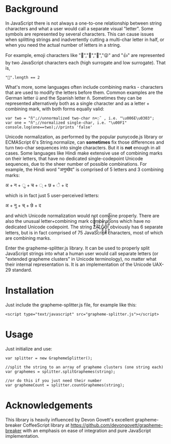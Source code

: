 # Background

In JavaScript there is not always a one-to-one relationship between string characters and what a user would call a separate visual "letter". Some symbols are represented by several characters. This can cause issues when splitting strings and inadvertently cutting a multi-char letter in half, or when you need the actual number of letters in a string.

For example, emoji characters like "🌷","🎁","💩","😜" and "👍" are represented by two JavaScript characters each (high surrogate and low surrogate). That is, 

    "🌷".length == 2

What's more, some languages often include combining marks - characters that are used to modify the letters before them. Common examples are the German letter ü and the Spanish letter ñ. Sometimes they can be represented alternatively both as a single character and as a letter + combining mark, with both forms equally valid:
    
    var two = "ñ";//unnormalized two-char n+◌̃  , i.e. "\u006E\u0303";
    var one = "ñ";//normalized single-char, i.e. "\u00F1"
    console.log(one==two);//prints 'false'

Unicode normalization, as performed by the popular punycode.js library or ECMAScript 6's String.normalize, can **sometimes** fix those differences and turn two-char sequences into single characters. But it is **not** enough in all cases. Some languages like Hindi make extensive use of combining marks on their letters, that have no dedicated single-codepoint Unicode sequences, due to the sheer number of possible combinations.
For example, the Hindi word "अनुच्छेद" is comprised of 5 letters and 3 combining marks:

अ + न + ु + च + ् + छ + े + द

which is in fact just 5 user-perceived letters:

अ + नु + च् + छे + द

and which Unicode normalization would not combine properly.
There are also the unusual letter+combining mark combinations which have no dedicated Unicode codepoint. The string Z͑ͫ̓ͪ̂ͫ̽͏̴̙̤̞͉͚̯̞̠͍A̴̵̜̰͔ͫ͗͢L̠ͨͧͩ͘G̴̻͈͍͔̹̑͗̎̅͛́Ǫ̵̹̻̝̳͂̌̌͘!͖̬̰̙̗̿̋ͥͥ̂ͣ̐́́͜͞ obviously has 6 separate letters, but is in fact comprised of 75 JavaScript characters, most of which are combining marks.

Enter the grapheme-splitter.js library. It can be used to properly split JavaScript strings into what a human user would call separate letters (or "extended grapheme clusters" in Unicode terminology), no matter what their internal representation is. It is an implementation of the Unicode UAX-29 standard. 

# Installation

Just include the grapheme-splitter.js file, for example like this:

    <script type="text/javascript" src="grapheme-splitter.js"></script>

# Usage

Just initialize and use:

    var splitter = new GraphemeSplitter();
    
    //split the string to an array of grapheme clusters (one string each)
    var graphemes = splitter.splitGraphemes(string);
	
    //or do this if you just need their number
    var graphemeCount = splitter.countGraphemes(string);
    
# Acknowledgements

This library is heavily influenced by Devon Govett's excellent grapheme-breaker CoffeeScript library at https://github.com/devongovett/grapheme-breaker with an emphasis on ease of integration and pure JavaScript implementation.



